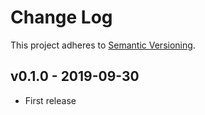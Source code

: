 # Change Log

This project adheres to [Semantic Versioning](http://semver.org/).

## v0.1.0 - 2019-09-30

* First release
